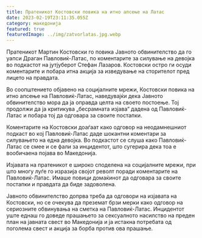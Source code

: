 ```yaml
---
title: Пратеникот Костовски повика на итно апсење на Латас
date: 2023-02-19T23:11:35.055Z
category: македонија
featured: true
featuredImage: ../img/zatvorlatas.jpg.webp
---
```


Пратеникот Мартин Костовски го повика Јавното обвинителство да го уапси Драган Павловиќ-Латас, по коментарите за силување на девојка во подкастот на јутјуберот Стефан Лазаров. Костовски остро ги осуди коментарите и побара итна акција за изведување на сторителот пред лицето на правдата.

Во соопштението објавено на социјалните мрежи, Костовски повика на итно апсење на Павловиќ-Латас, наведувајќи дека Јавното обвинителство мора да ја оправда целта на своето постоење. Тој продолжи да ја критикува „бесрамната изјава“ дадена од Павловиќ-Латас и побара тој да одговара за своите постапки.

Коментарите на Костовски доаѓаат како одговор на неодамнешниот подкаст во кој Павловиќ-Латас даде шокантни коментари за силувањето на една девојка. Во подкастот се слуша како Павловиќ-Латас се смее и се фали за инцидентот, што сугерира дека тоа е вообичаена појава во Македонија.

Изјавата на пратеникот е широко споделена на социјалните мрежи, при што многу луѓе го изразија својот револт поради коментарите на Павловиќ-Латас. Имаше повици домаќинот да одговара за своите постапки и правдата да биде задоволена.

Јавното обвинителство допрва треба да одговори на изјавата на Костовски, но се очекува да преземат брзи мерки како одговор на сериозните обвинувања на сметка на Павловиќ-Латас. Инцидентот уште еднаш го доведе прашањето за сексуалното насилство на преден план на јавната свест во Македонија и ја истакна потребата од поголема свест и акција за борба против ова прашање.
